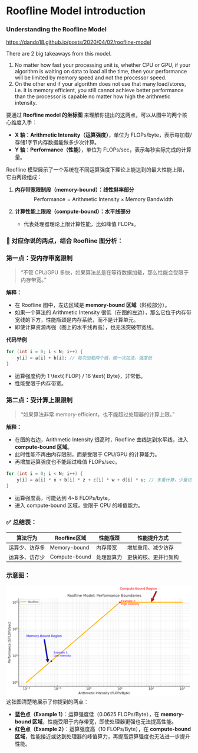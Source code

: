 # Roofline Model introduction

### Understanding the Roofline Model

https://dando18.github.io/posts/2020/04/02/roofline-model

There are 2 big takeaways from this model.

1. No matter how fast your processing unit is, whether CPU or GPU, if your algorithm is waiting on data to load all the time, then your performance will be limited by memory speed and not the processor speed.
2. On the other end if your algorithm does not use that many load/stores, i.e. it is memory efficient, you still cannot achieve better performance than the processor is capable no matter how high the arithmetic intensity.



要通过 **Roofline model 的坐标图** 来理解你提出的这两点，可以从图中的两个核心维度入手：

- **X 轴：Arithmetic Intensity（运算强度）**，单位为 FLOPs/byte，表示每加载/存储1字节内存数据能做多少次计算。
- **Y 轴：Performance（性能）**，单位为 FLOPs/sec，表示每秒实际完成的计算量。

Roofline 模型展示了一个系统在不同运算强度下理论上能达到的最大性能上限，它由两段组成：

1. **内存带宽限制段（memory-bound）：线性斜率部分**
   $$
   \text{Performance} = \text{Arithmetic Intensity} \times \text{Memory Bandwidth}
   $$

2. **计算性能上限段（compute-bound）：水平线部分**

   - 代表处理器理论上限计算性能，比如峰值 FLOPs。

### **📌 对应你说的两点，结合 Roofline 图分析：**



### **第一点：受内存带宽限制**

> “不管 CPU/GPU 多快，如果算法总是在等待数据加载，那么性能会受限于内存带宽。”

**解释：**

- 在 Roofline 图中，左边区域是 **memory-bound 区域**（斜线部分）。
- 如果一个算法的 Arithmetic Intensity 很低（在图的左边），那么它位于内存带宽线的下方，性能瓶颈是内存系统，而不是计算单元。
- 即使计算资源再强（图上的水平线再高），也无法突破带宽线。

**代码举例**

```c++
for (int i = 0; i < N; i++) {
    y[i] = a[i] + b[i]; // 每次加载两个值，做一次加法，强度低
}
```

- 运算强度约为 1 \text{ FLOP} / 16 \text{ Byte}，非常低。
- 性能受限于内存带宽。



### **第二点：受计算上限限制**

> “如果算法非常 memory-efficient，也不能超过处理器的计算上限。”

**解释：**

- 在图的右边，Arithmetic Intensity 很高时，Roofline 曲线达到水平线，进入 **compute-bound 区域**。
- 此时性能不再由内存限制，而是受限于 CPU/GPU 的计算能力。
- 再增加运算强度也不能超过峰值 FLOPs/sec。

```c++
for (int i = 0; i < N; i++) {
    y[i] = a[i] * x + b[i] * z + c[i] * w + d[i] * u; // 多重计算，少量访问
}
```

- 运算强度高，可能达到 4~8 FLOPs/byte。
- 进入 compute-bound 区域，受限于 CPU 的峰值能力。

### **✅ 总结表：**

| **算法行为**   | **Roofline区域** | **性能瓶颈** | **性能提升方式**     |
| -------------- | ---------------- | ------------ | -------------------- |
| 运算少、访存多 | Memory-bound     | 内存带宽     | 增加重用、减少访存   |
| 运算多、访存少 | Compute-bound    | 处理器算力   | 更快的核、更并行架构 |

### 示意图：

![rooflinemodel_chart](rooflinemodel_chart.png)这张图清楚地展示了你提到的两点：



- **蓝色点（Example 1）**：运算强度低（0.0625 FLOPs/Byte），在 **memory-bound 区域**，性能受限于内存带宽，即使处理器更强也无法提高性能。
- **红色点（Example 2）**：运算强度高（10 FLOPs/Byte），在 **compute-bound 区域**，性能接近或达到处理器的峰值算力，再提高运算强度也无法进一步提升性能。